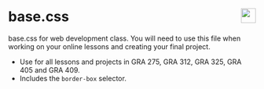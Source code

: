 # base.css <img src="http://www.dondempsey.com/assets/dd-logo-red.svg" width="30px" align="right">
base.css for web development class. You will need to use this file when working on your online lessons and creating your final project.

- Use for all lessons and projects in GRA 275, GRA 312, GRA 325, GRA 405 and GRA 409.
- Includes the ```border-box``` selector.
